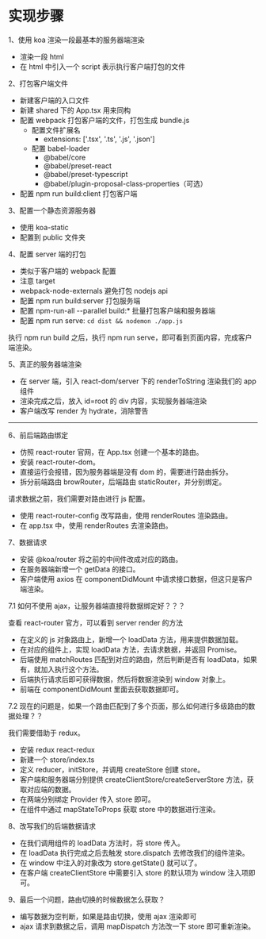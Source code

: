 # 实现步骤

1、使用 koa 渲染一段最基本的服务器端渲染

- 渲染一段 html
- 在 html 中引入一个 script 表示执行客户端打包的文件

2、打包客户端文件

- 新建客户端的入口文件
- 新建 shared 下的 App.tsx 用来同构
- 配置 webpack 打包客户端的文件，打包生成 bundle.js
  - 配置文件扩展名
    - extensions: ['.tsx', '.ts', '.js', '.json']
  - 配置 babel-loader
    - @babel/core
    - @babel/preset-react
    - @babel/preset-typescript
    - @babel/plugin-proposal-class-properties（可选）
- 配置 npm run build:client 打包客户端

3、配置一个静态资源服务器

- 使用 koa-static
- 配置到 public 文件夹

4、配置 server 端的打包

- 类似于客户端的 webpack 配置
- 注意 target
- webpack-node-externals 避免打包 nodejs api
- 配置 npm run build:server 打包服务端
- 配置 npm-run-all --parallel build:* 批量打包客户端和服务器端
- 配置 npm run serve: `cd dist && nodemon ./app.js`

执行 npm run build 之后，执行 npm run serve，即可看到页面内容，完成客户端渲染。

5、真正的服务器端渲染

- 在 server 端，引入 react-dom/server 下的 renderToString 渲染我们的 app 组件
- 渲染完成之后，放入 id=root 的 div 内容，实现服务器端渲染
- 客户端改写 render 为 hydrate，消除警告

------------------------------------------------------------------------------------

6、前后端路由绑定

- 仿照 react-router 官网，在 App.tsx 创建一个基本的路由。
- 安装 react-router-dom。
- 直接运行会报错，因为服务器端是没有 dom 的，需要进行路由拆分。
- 拆分前端路由 browRouter，后端路由 staticRouter，并分别绑定。

请求数据之前，我们需要对路由进行 js 配置。

- 使用 react-router-config 改写路由，使用 renderRoutes 渲染路由。
- 在 app.tsx 中，使用 renderRoutes 去渲染路由。

7、数据请求

- 安装 @koa/router 将之前的中间件改成对应的路由。
- 在服务器端新增一个 getData 的接口。
- 客户端使用 axios 在 componentDidMount 中请求接口数据，但这只是客户端渲染。

7.1 如何不使用 ajax，让服务器端直接将数据绑定好？？？

查看 react-router 官方，可以看到 server render 的方法

- 在定义的 js 对象路由上，新增一个 loadData 方法，用来提供数据加载。
- 在对应的组件上，实现 loadData 方法，去请求数据，并返回 Promise。
- 后端使用 matchRoutes 匹配到对应的路由，然后判断是否有 loadData，如果有，就加入执行这个方法。
- 后端执行请求后即可获得数据，然后将数据渲染到 window 对象上。
- 前端在 componentDidMount 里面去获取数据即可。

7.2 现在的问题是，如果一个路由匹配到了多个页面，那么如何进行多级路由的数据处理？？

我们需要借助于 redux。

- 安装 redux react-redux
- 新建一个 store/index.ts
- 定义 reducer，initStore，并调用 createStore 创建 store。
- 客户端和服务器端分别提供 createClientStore/createServerStore 方法，获取对应端的数据。
- 在两端分别绑定 Provider 传入 store 即可。
- 在组件中通过 mapStateToProps 获取 store 中的数据进行渲染。

8、改写我们的后端数据请求

- 在我们调用组件的 loadData 方法时，将 store 传入。
- 在 loadData 执行完成之后去触发 store.dispatch 去修改我们的组件渲染。
- 在 window 中注入的对象改为 store.getState() 就可以了。
- 在客户端 createClientStore 中需要引入 store 的默认项为 window 注入项即可。

9、最后一个问题，路由切换的时候数据怎么获取？

- 编写数据为空判断，如果是路由切换，使用 ajax 渲染即可
- ajax 请求到数据之后，调用 mapDispatch 方法改一下 store 即可重新渲染。
